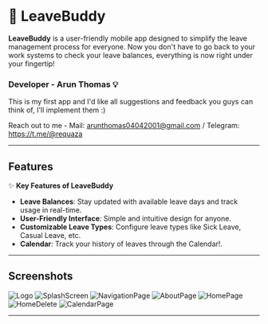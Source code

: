 # 🚀 **LeaveBuddy**  

**LeaveBuddy** is a user-friendly mobile app designed to simplify the leave management process for everyone. Now you don't have to go back to your work systems to check your leave balances, everything is now right under your fingertip!

### **Developer - Arun Thomas** 💡

This is my first app and I'd like all suggestions and feedback you guys can think of, I'll implement them :)

Reach out to me - Mail: arunthomas04042001@gmail.com / Telegram: https://t.me/@requaza 

---

## **Features**

✨ **Key Features of LeaveBuddy**  
- **Leave Balances**: Stay updated with available leave days and track usage in real-time.  
- **User-Friendly Interface**: Simple and intuitive design for anyone.  
- **Customizable Leave Types**: Configure leave types like Sick Leave, Casual Leave, etc.  
- **Calendar**: Track your history of leaves through the Calendar!.  

---

## **Screenshots**

![Logo](https://github.com/user-attachments/assets/6e3adfe9-1ca4-4491-9edf-71faddfb59d0)
![SplashScreen](https://github.com/user-attachments/assets/43c002be-35a5-4a29-93bc-41a624ce88a3)
![NavigationPage](https://github.com/user-attachments/assets/f87d4167-d7c8-44f6-a41b-57b4e0d5d771)
![AboutPage](https://github.com/user-attachments/assets/74ee9df1-13b7-45f2-8e71-98a2a22a76f5)
![HomePage](https://github.com/user-attachments/assets/20ad9378-78ba-467b-8c7d-7613d4fc137d)
![HomeDelete](https://github.com/user-attachments/assets/777dfb5e-aa9d-44ae-9818-a9ac58b6062f)
![CalendarPage](https://github.com/user-attachments/assets/9b4646c0-3224-42cd-b420-56afe841fcf3)


---

